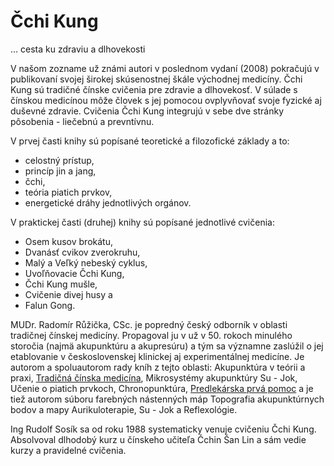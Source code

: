 Čchi Kung
=========

… cesta ku zdraviu a dlhovekosti

V našom zozname už známi autori v poslednom vydaní (2008) pokračujú v publikovaní
svojej širokej skúsenostnej škále východnej medicíny. Čchi Kung sú tradičné
čínske cvičenia pre zdravie a dlhovekosť. V súlade s čínskou medicínou môže
človek s jej pomocou ovplyvňovať svoje fyzické aj duševné zdravie. Cvičenia Čchi
Kung integrujú v sebe dve stránky pôsobenia - liečebnú a prevntívnu.

V prvej časti knihy sú popísané teoretické a filozofické základy a to:

* celostný prístup,
* princíp jin a jang,
* čchi,
* teória piatich prvkov,
* energetické dráhy jednotlivých orgánov.

V praktickej časti (druhej) knihy sú popísané jednotlivé cvičenia:

* Osem kusov brokátu,
* Dvanásť cvikov zverokruhu,
* Malý a Veľký nebeský cyklus,
* Uvoľňovacie Čchi Kung,
* Čchi Kung mušle,
* Cvičenie divej husy a
* Falun Gong.

MUDr. Radomír Růžička, CSc. je popredný český odborník v oblasti tradičnej
čínskej medicíny. Propagoval ju v už v 50. rokoch minulého storočia (najmä
akupunktúru a akupresúru) a tým sa významne zaslúžil o jej etablovanie v
československej klinickej aj experimentálnej medicíne. Je autorom a spoluautorom
rady kníh z tejto oblasti: Akupunktúra v teórii a praxi, [Tradičná čínska
medicína](tradicna-cinska-medicina), Mikrosystémy
akupunktúry Su - Jok, Učenie o piatich prvkoch, Chronopunktúra, [Predlekárska
prvá pomoc](predlekarska-prva-pomoc) a je tiež
autorom súboru farebných nástenných máp Topografia akupunktúrnych bodov a mapy
Aurikuloterapie, Su - Jok a Reflexológie.

Ing Rudolf Sosík sa od roku 1988 systematicky venuje cvičeniu Čchi Kung.
Absolvoval dlhodobý kurz u čínskeho učiteľa Čchin Šan Lin a sám vedie kurzy a
pravidelné cvičenia.


